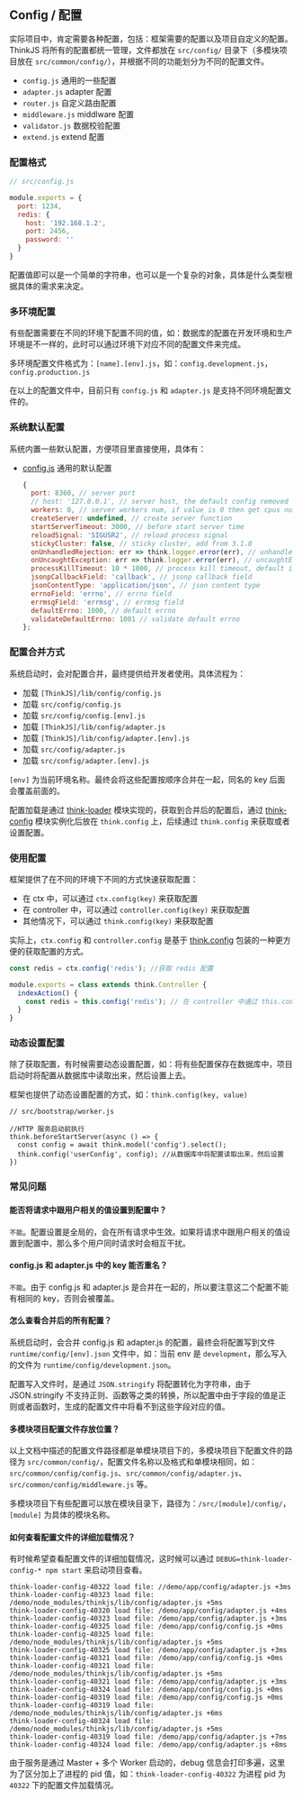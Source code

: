 ## Config / 配置

实际项目中，肯定需要各种配置，包括：框架需要的配置以及项目自定义的配置。ThinkJS 将所有的配置都统一管理，文件都放在 `src/config/` 目录下（多模块项目放在 `src/common/config/`），并根据不同的功能划分为不同的配置文件。

* `config.js` 通用的一些配置
* `adapter.js` adapter 配置
* `router.js` 自定义路由配置
* `middleware.js` middlware 配置
* `validator.js` 数据校验配置
* `extend.js` extend 配置

### 配置格式


```js
// src/config.js

module.exports = {
  port: 1234,
  redis: {
    host: '192.168.1.2',
    port: 2456,
    password: ''
  }
}
```

配置值即可以是一个简单的字符串，也可以是一个复杂的对象，具体是什么类型根据具体的需求来决定。

### 多环境配置

有些配置需要在不同的环境下配置不同的值，如：数据库的配置在开发环境和生产环境是不一样的，此时可以通过环境下对应不同的配置文件来完成。

多环境配置文件格式为：`[name].[env].js`，如：`config.development.js`，`config.production.js`

在以上的配置文件中，目前只有 `config.js` 和 `adapter.js` 是支持不同环境配置文件的。

### 系统默认配置

系统内置一些默认配置，方便项目里直接使用，具体有：

* [config.js](https://github.com/thinkjs/thinkjs/blob/3.0/lib/config/config.js) 通用的默认配置

  ```js
  {
    port: 8360, // server port
    // host: '127.0.0.1', // server host, the default config removed from 3.1.0
    workers: 0, // server workers num, if value is 0 then get cpus num
    createServer: undefined, // create server function
    startServerTimeout: 3000, // before start server time
    reloadSignal: 'SIGUSR2', // reload process signal
    stickyCluster: false, // sticky cluster, add from 3.1.0
    onUnhandledRejection: err => think.logger.error(err), // unhandledRejection handle
    onUncaughtException: err => think.logger.error(err), // uncaughtException handle
    processKillTimeout: 10 * 1000, // process kill timeout, default is 10s
    jsonpCallbackField: 'callback', // jsonp callback field
    jsonContentType: 'application/json', // json content type
    errnoField: 'errno', // errno field
    errmsgField: 'errmsg', // errmsg field
    defaultErrno: 1000, // default errno
    validateDefaultErrno: 1001 // validate default errno
  };
  ```

### 配置合并方式

系统启动时，会对配置合并，最终提供给开发者使用。具体流程为：

* 加载 `[ThinkJS]/lib/config/config.js`
* 加载 `src/config/config.js`
* 加载 `src/config/config.[env].js`
* 加载 `[ThinkJS]/lib/config/adapter.js`
* 加载 `[ThinkJS]/lib/config/adapter.[env].js`
* 加载 `src/config/adapter.js`
* 加载 `src/config/adapter.[env].js`

`[env]` 为当前环境名称。最终会将这些配置按顺序合并在一起，同名的 key 后面会覆盖前面的。

配置加载是通过 [think-loader](https://github.com/thinkjs/think-loader/) 模块实现的，获取到合并后的配置后，通过 [think-config](https://github.com/thinkjs/think-config/) 模块实例化后放在 `think.config` 上，后续通过 `think.config` 来获取或者设置配置。

### 使用配置

框架提供了在不同的环境下不同的方式快速获取配置：

* 在 ctx 中，可以通过 `ctx.config(key)` 来获取配置
* 在 controller 中，可以通过 `controller.config(key)` 来获取配置
* 其他情况下，可以通过 `think.config(key)` 来获取配置

实际上，`ctx.config` 和 `controller.config` 是基于 [think.config](/doc/3.0/think.html#toc-929) 包装的一种更方便的获取配置的方式。

```js
const redis = ctx.config('redis'); //获取 redis 配置
```

```js
module.exports = class extends think.Controller {
  indexAction() {
    const redis = this.config('redis'); // 在 controller 中通过 this.config 获取配置
  }
}
```

### 动态设置配置

除了获取配置，有时候需要动态设置配置，如：将有些配置保存在数据库中，项目启动时将配置从数据库中读取出来，然后设置上去。

框架也提供了动态设置配置的方式，如：`think.config(key, value)`

```
// src/bootstrap/worker.js

//HTTP 服务启动前执行
think.beforeStartServer(async () => {
  const config = await think.model('config').select();
  think.config('userConfig', config); //从数据库中将配置读取出来，然后设置
})
```

### 常见问题

#### 能否将请求中跟用户相关的值设置到配置中？

`不能`。配置设置是全局的，会在所有请求中生效。如果将请求中跟用户相关的值设置到配置中，那么多个用户同时请求时会相互干扰。

#### config.js 和 adapter.js 中的 key 能否重名？

`不能`。由于 config.js 和 adapter.js 是合并在一起的，所以要注意这二个配置不能有相同的 key，否则会被覆盖。

#### 怎么查看合并后的所有配置？

系统启动时，会合并 config.js 和 adapter.js 的配置，最终会将配置写到文件 `runtime/config/[env].json` 文件中，如：当前 env 是 `development`，那么写入的文件为 `runtime/config/development.json`。

配置写入文件时，是通过 `JSON.stringify` 将配置转化为字符串，由于 JSON.stringify 不支持正则、函数等之类的转换，所以配置中由于字段的值是正则或者函数时，生成的配置文件中将看不到这些字段对应的值。


#### 多模块项目配置文件存放位置？

以上文档中描述的配置文件路径都是单模块项目下的，多模块项目下配置文件的路径为 `src/common/config/`，配置文件名称以及格式和单模块相同，如：`src/common/config/config.js`、`src/common/config/adapter.js`、`src/common/config/middleware.js` 等。

多模块项目下有些配置可以放在模块目录下，路径为：`/src/[module]/config/`，`[module]` 为具体的模块名称。

#### 如何查看配置文件的详细加载情况？

有时候希望查看配置文件的详细加载情况，这时候可以通过 `DEBUG=think-loader-config-* npm start` 来启动项目查看。

```text
think-loader-config-40322 load file: //demo/app/config/adapter.js +3ms
think-loader-config-40323 load file: /demo/node_modules/thinkjs/lib/config/adapter.js +5ms
think-loader-config-40320 load file: /demo/app/config/adapter.js +4ms
think-loader-config-40323 load file: /demo/app/config/adapter.js +3ms
think-loader-config-40325 load file: /demo/app/config/config.js +0ms
think-loader-config-40325 load file: /demo/node_modules/thinkjs/lib/config/adapter.js +5ms
think-loader-config-40325 load file: /demo/app/config/adapter.js +3ms
think-loader-config-40321 load file: /demo/app/config/config.js +0ms
think-loader-config-40321 load file: /demo/node_modules/thinkjs/lib/config/adapter.js +5ms
think-loader-config-40321 load file: /demo/app/config/adapter.js +3ms
think-loader-config-40324 load file: /demo/app/config/config.js +0ms
think-loader-config-40319 load file: /demo/app/config/config.js +0ms
think-loader-config-40319 load file: /demo/node_modules/thinkjs/lib/config/adapter.js +6ms
think-loader-config-40324 load file: /demo/node_modules/thinkjs/lib/config/adapter.js +5ms
think-loader-config-40319 load file: /demo/app/config/adapter.js +7ms
think-loader-config-40324 load file: /demo/app/config/adapter.js +8ms
```
由于服务是通过 Master + 多个 Worker 启动的，debug 信息会打印多遍，这里为了区分加上了进程的 pid 值，如：`think-loader-config-40322` 为进程 pid 为 `40322` 下的配置文件加载情况。
